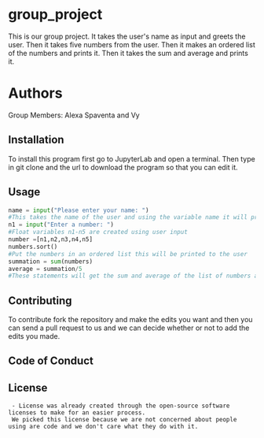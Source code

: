 # group_project
This is our group project. 
It takes the user's name as input and greets the user.
Then it takes five numbers from the user. 
Then it makes an ordered list of the numbers and prints it.
Then it takes the sum and average and prints it. 
# Authors 
Group Members: Alexa Spaventa and Vy
## Installation 
To install this program first go to JupyterLab and open a terminal. Then type in git clone and the url to download the program 
so that you can edit it. 
## Usage 
```python
name = input("Please enter your name: ")
#This takes the name of the user and using the variable name it will print a welcome message
n1 = input("Enter a number: ")
#Float variables n1-n5 are created using user input
number =[n1,n2,n3,n4,n5]
numbers.sort()
#Put the numbers in an ordered list this will be printed to the user 
summation = sum(numbers)
average = summation/5
#These statements will get the sum and average of the list of numbers and print it to the user 
```
## Contributing
To contribute fork the repository and make the edits you want and then you can send a pull request to us and we can decide whether or not to add the edits you made. 

## Code of Conduct 

## License 
     - License was already created through the open-source software licenses to make for an easier process.
     We picked this license because we are not concerned about people using are code and we don't care what they do with it. 
